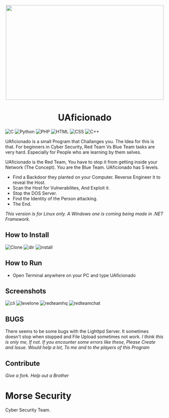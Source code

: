 <p align="center">
          <img src="https://raw.githubusercontent.com/morsesecurity/UAficionado/master/UAficionado.png" height=300 width=500>
</p>
<p>
          <h1 align="center">UAficionado</h1>
</p>

![C](https://img.shields.io/badge/C-%7B%7D-lightgrey.svg)
![Python](https://img.shields.io/badge/Python-3.6-yelow.svg)
![PHP](https://img.shields.io/badge/PHP----blueviolet.svg)
![HTML](https://img.shields.io/badge/HTML----important.svg)
![CSS](https://img.shields.io/badge/CSS----blue.svg)
![C++](https://img.shields.io/badge/C%2B%2B----pink.svg)

UAficionado is a small Program that Challanges you. 
The Idea for this is that. For beginners in Cyber Security, Red Team Vs Blue Team tasks are very hard. Especially for People who are learning by them selves.

UAficionado is the Red Team, You have to stop it from getting inside your Network (The Concept). You are the Blue Team.
UAficionado has 5 levels.
* Find a Backdoor they planted on your Computer. Reverse Engineer it to reveal the Host. 
* Scan the Host for Vulnerabilites, And Exploit it.
* Stop the DOS Server.
* Find the Identity of the Person attacking. 
* The End.

_This version is for Linux only. A Windows one is coming being made in .NET Framework._

## How to Install
![Clone](https://i.imgur.com/SuqvbV1.png)
![dir](https://i.imgur.com/z1u4Aeq.png)
![install](https://i.imgur.com/kPv89Nw.png)

## How to Run
* Open Terminal anywhere on your PC and type UAficionado

## Screenshots
![cli](https://i.imgur.com/jbprqDv.png)
![levelone](https://i.imgur.com/4p1UCVj.png)
![redteamhq](https://i.imgur.com/pDZC38L.png)
![redteamchat](https://i.imgur.com/SwElZyF.png)
## BUGS
There seems to be some bugs with the Lighttpd Server. It sometimes doesn't stop when stopped and File Upload sometimes not work.
_I think this is only me, If not. If you encounter some errors like these, Please Create and Issue. Would help a lot, To me and to the players of this Program_

## Contribute
_Give a fork. Help out a Brother_

# Morse Security
Cyber Security Team.
